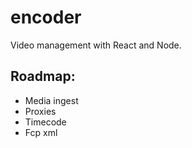 # encoder
Video management with React and Node.

## Roadmap:
* Media ingest
* Proxies
* Timecode
* Fcp xml 
